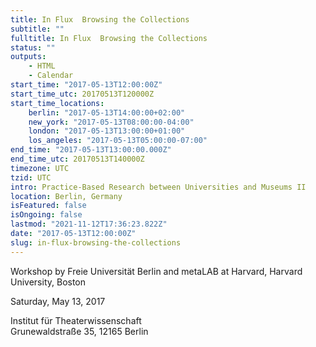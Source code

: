 ```yaml
---
title: In Flux  Browsing the Collections
subtitle: ""
fulltitle: In Flux  Browsing the Collections
status: ""
outputs:
    - HTML
    - Calendar
start_time: "2017-05-13T12:00:00Z"
start_time_utc: 20170513T120000Z
start_time_locations:
    berlin: "2017-05-13T14:00:00+02:00"
    new_york: "2017-05-13T08:00:00-04:00"
    london: "2017-05-13T13:00:00+01:00"
    los_angeles: "2017-05-13T05:00:00-07:00"
end_time: "2017-05-13T13:00:00.000Z"
end_time_utc: 20170513T140000Z
timezone: UTC
tzid: UTC
intro: Practice-Based Research between Universities and Museums II
location: Berlin, Germany
isFeatured: false
isOngoing: false
lastmod: "2021-11-12T17:36:23.822Z"
date: "2017-05-13T12:00:00Z"
slug: in-flux-browsing-the-collections
---
```

Workshop by Freie Universität Berlin and metaLAB at Harvard, Harvard University, Boston

Saturday, May 13, 2017

Institut für Theaterwissenschaft<br />
Grunewaldstraße 35, 12165 Berlin